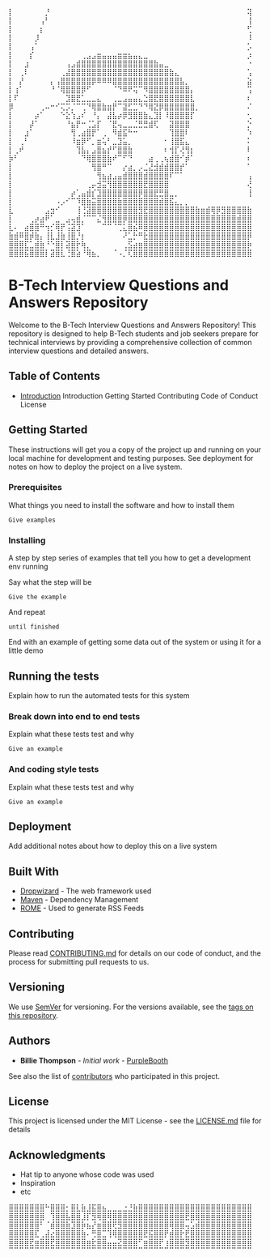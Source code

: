 


⡇⠀⠀⠀⠀⠀⠀⡘⠀⠀⠀⠀⠀⠀⠀⠀⠀⠀⠀⠀⠀⠀⠀⠀⠀⠀⠀⠀⠀⠀⠀⠀⠀⠀⠀⠀⠀⠀⠀⠀⠀⠀⠀⠀⠀⠀⢽
⡇⠀⠀⠀⠀⠀⢠⠃⠀⠀⠀⠀⠀⠀⠀⠀⠀⠀⠀⠀⠀⠀⠀⠀⠀⠀⠀⠀⠀⠀⠀⠀⠀⠀⠀⠀⠀⠀⠀⠀⠀⠀⠀⠀⠀⠀⢸
⡇⠀⠀⠀⠀⠀⡆⠀⠀⠀⠀⠀⠀⠀⠀⠀⠀⠀⠀⠀⠀⠀⠀⠀⠀⠀⠀⠀⠀⠀⠀⠀⠀⠀⠀⠀⠀⠀⠀⠀⠀⠀⠀⠀⠀⠀⢋
⡇⠀⠀⠀⠀⡸⠀⠀⠀⠀⠀⠀⠀⠀⠀⠀⠀⠀⠀⠀⠀⠀⠀⠀⠀⠀⠀⠀⠀⠀⠀⠀⠀⠀⠀⠀⠀⠀⠀⠀⠀⠀⠀⠀⠀⠀⠸
⡇⠀⠀⠀⢠⠁⠀⠀⠀⠀⠀⠀⠀⠀⠀⠀⠀⠀⠀⠀⠀⠀⠀⠀⠀⠀⠀⠀⠀⠀⠀⠀⠀⠀⠀⠀⠀⠀⠀⠀⠀⠀⠀⠀⠀⠀⡡
⡇⠀⠀⠀⡎⠀⠀⠀⠀⠀⠀⠀⠀⠀⢀⣠⣠⣶⣤⣤⣤⣶⣶⣦⣤⣄⣀⠀⠀⠀⠀⠀⠀⠀⠀⠀⠀⠀⠀⠀⠀⠀⠀⠀⠀⠀⡰
⡇⠀⠀⣰⠀⠀⠀⠀⠀⠀⠀⢠⣠⣾⣿⣿⣿⣿⣿⣿⣿⣿⣿⣿⣿⣿⣿⣿⣷⣤⣀⠀⠀⠀⠀⠀⠀⠀⠀⠀⠀⠀⠀⠀⠀⠀⠐
⡇⠀⢀⠇⠀⠀⠀⠀⠀⠀⢀⣼⣿⣿⣿⣿⣿⣿⣿⣿⣿⣿⣿⣿⣿⣿⣿⣿⣿⣿⣿⣷⣄⠀⠀⠀⠀⠀⠀⠀⠀⠀⠀⠀⠀⠀⢡
⡇⠀⡜⠀⠀⠀⠀⠀⡄⢠⣿⣿⣿⣿⣿⣿⡿⠿⠿⠿⣿⣿⣿⣿⣿⣿⣿⣿⣿⣿⣿⣿⣿⣧⡀⠀⠀⠀⠀⠀⠀⠀⠀⠀⠀⠀⣵
⡇⢰⠁⠀⠀⠀⠀⠀⠘⠈⢿⣿⣿⣿⡿⠋⠀⠀⠀⠀⠈⠙⠿⠟⢭⠉⠻⣿⣿⣿⣿⣿⣿⣿⣿⡄⠀⠀⠀⠀⠀⠀⠀⠀⠀⠀⢩
⡇⠏⠀⠀⠀⠀⠀⠀⠀⠀⠀⣹⣿⣟⣁⣀⣀⣄⠀⠀⢀⣀⣠⣤⣤⣄⣑⣿⣟⣿⣿⣿⣿⣿⣿⣇⠀⠀⠀⠀⠀⠀⠀⠀⠀⠀⠆
⡿⠀⠀⠀⠀⠀⢀⠤⠒⠊⢍⡩⡈⠉⢉⠙⢿⣿⣷⣶⡟⠉⣽⣋⣉⠙⠙⢿⣝⡿⣿⣿⣿⣿⣿⣿⡀⠀⠀⠀⠀⠀⠀⠀⠀⠀⠌
⡇⠀⠀⠀⠀⡴⠁⠀⠀⠀⠑⣕⢱⣠⠎⠀⠘⡄⠀⣼⣧⡴⡿⣻⣿⣿⣷⣄⣹⡇⠸⣿⣿⣿⣿⡏⠀⠀⠀⠀⠀⠀⠀⠀⠀⠀⢂
⡇⠀⠀⠀⡼⠁⠀⠀⠀⠀⠀⠘⣦⡟⠒⢈⣡⡏⠀⠈⣟⢤⣀⣀⣈⣛⣛⣾⢏⠀⠀⣽⣿⣿⣿⠀⠀⠀⠀⠀⠀⠀⠀⠀⠀⠀⡑
⡇⠀⠀⣰⠁⠀⠀⠀⠀⠀⠀⠀⢻⢀⣴⣿⡟⠁⢀⠀⠻⣾⣯⠓⠒⠀⠀⠀⠀⠀⠀⢹⣿⣿⠇⠀⠀⠀⠀⠀⠀⠀⠀⠀⠀⠀⠱
⡇⠀⢀⠃⠀⠀⠀⠀⠀⠀⠀⠀⠸⣶⡿⠋⡀⣶⢥⠃⣀⣹⣥⡀⠀⠀⠀⠀⠀⠀⠂⢸⣿⣯⣄⠀⠀⠀⠀⠀⠀⠀⠀⠀⠀⠀⠅
⡇⢀⠞⠀⠀⠀⠀⠀⠀⠀⠀⠀⠀⢹⣧⡄⣠⣿⣦⡞⠋⣿⣿⣷⠀⠀⠀⠀⠀⠀⠆⢺⡏⢜⢻⡆⠀⠀⠀⠀⠀⠀⠀⠀⠀⠀⠇
⡷⠃⠀⠀⠀⠀⠀⠀⠀⠀⠀⠀⠀⠀⠙⢿⣿⣿⣿⣷⠞⠉⠋⠙⠀⠀⠀⣴⢀⢀⢦⣾⣿⠊⡾⠁⠀⠀⠀⠀⠀⠀⠀⠀⠀⠀⠆
⡇⠀⠀⠀⠀⠀⠀⠀⠀⠀⠀⠀⠀⠀⠀⠀⢻⣿⠛⠉⠀⠀⡔⣴⡀⡠⣈⣜⣺⣾⣾⣿⣿⡞⠁⠀⠀⠀⠀⠀⠀⠀⠀⠀⠀⠀⠁
⡇⠀⠀⠀⠀⠀⠀⠀⠀⠀⠀⠀⠀⠀⠀⠀⠀⢻⣦⣴⣠⣤⣾⣿⣿⣿⣾⣿⣿⣿⣿⠏⠉⠁⠀⠀⠀⠀⠀⠀⠀⠀⠀⠀⠀⠀⢠
⡇⠀⠀⠀⠀⠀⠀⠀⠀⠀⠀⠀⠀⠀⠀⢀⡤⣺⣭⢻⣿⣿⣿⣿⣿⣿⣟⣿⣿⣿⣿⠀⠀⠀⠀⠀⠀⠀⠀⠀⠀⠀⠀⠀⠀⠀⢜
⡇⠀⠀⠀⠀⠀⠀⠀⠀⠀⠀⠀⡴⢁⣤⣾⡎⣹⣿⣿⣿⣿⣿⣿⣿⡿⣿⣿⣟⣛⣿⣀⡀⠀⠀⠀⠀⠀⠀⠀⠀⠀⠀⠀⠀⠀⢸
⡇⠀⠀⠀⠀⠀⠀⠀⠀⠠⡠⠊⠉⠹⣿⣷⣭⣿⣿⣿⣿⣷⣿⣿⣿⣿⣿⣿⣿⣾⣿⣯⣄⡀⡀⠀⠀⠀⠀⠀⠀⠀⠀⠀⠀⠀⠀
⣇⠀⠀⠀⠀⠀⠀⣠⣲⠊⠀⠀⠀⢸⢘⣽⣿⣿⣿⣿⣿⣿⣿⣿⣿⣻⣟⣿⣿⣿⣿⣿⣿⣿⣿⣿⣷⣶⣾⢿⡿⣻⣿⣿⣿⣿⣷
⡇⠀⠀⠀⢀⡴⣴⠟⠁⣀⠀⣠⢤⣾⡈⠉⠉⣌⢻⣿⣿⣿⡿⣿⣿⣿⣿⣿⣿⣿⣿⣿⣿⣿⣿⣿⣿⣿⣿⣿⣿⣿⣿⣿⣾⣿⣿
⣇⠄⠀⣴⣿⣿⠛⢲⡊⢿⡟⢨⣽⣹⠁⠀⠀⠀⠉⠉⠈⢉⣅⣿⣮⠿⣿⣿⣿⣿⣿⣿⣿⣿⣿⣿⣿⣿⣿⣿⣿⣿⣿⣿⣿⣿⣿
⣷⣾⠿⣿⡾⣷⡄⢸⣇⣸⣷⢸⣿⡘⡆⠀⠀⠀⠀⠀⠀⠀⠜⣁⡓⠛⣗⣿⣿⣿⣿⣿⣿⣿⣿⣿⣿⣿⣿⣿⣿⣿⣿⣿⣿⣿⡿
⣿⣿⣿⣏⣁⣾⣷⠘⠑⣿⡇⣽⣿⡗⢷⡀⠀⠀⠀⠀⠀⠀⢀⣫⣴⣶⣿⣿⣿⣿⣿⣿⣿⣿⣿⣿⣿⣿⣿⣿⣿⣿⣿⣿⣿⣿⡷
⣿⣿⣿⣯⣿⣿⣿⡇⣽⣿⣇⢘⣿⣵⠘⢿⣦⡀⠀⠀⠈⠠⡈⢏⣿⣿⣿⣿⣿⣿⣿⣿⣿⣿⣿⣿⣿⣿⣿⣿⣿⣿⣿⣿⣿⣿⣿




# B-Tech Interview Questions and Answers Repository

Welcome to the B-Tech Interview Questions and Answers Repository! This repository is designed to help B-Tech students and job seekers prepare for technical interviews by providing a comprehensive collection of common interview questions and detailed answers.

## Table of Contents

- [Introduction](java/JVM.md)
Introduction
Getting Started
Contributing
Code of Conduct
License

## Getting Started

These instructions will get you a copy of the project up and running on your local machine for development and testing purposes. See deployment for notes on how to deploy the project on a live system.

### Prerequisites

What things you need to install the software and how to install them

```
Give examples
```

### Installing

A step by step series of examples that tell you how to get a development env running

Say what the step will be

```
Give the example
```

And repeat

```
until finished
```

End with an example of getting some data out of the system or using it for a little demo

## Running the tests

Explain how to run the automated tests for this system

### Break down into end to end tests

Explain what these tests test and why

```
Give an example
```

### And coding style tests

Explain what these tests test and why

```
Give an example
```

## Deployment

Add additional notes about how to deploy this on a live system

## Built With

* [Dropwizard](http://www.dropwizard.io/1.0.2/docs/) - The web framework used
* [Maven](https://maven.apache.org/) - Dependency Management
* [ROME](https://rometools.github.io/rome/) - Used to generate RSS Feeds

## Contributing

Please read [CONTRIBUTING.md](https://gist.github.com/PurpleBooth/b24679402957c63ec426) for details on our code of conduct, and the process for submitting pull requests to us.

## Versioning

We use [SemVer](http://semver.org/) for versioning. For the versions available, see the [tags on this repository](https://github.com/your/project/tags). 

## Authors

* **Billie Thompson** - *Initial work* - [PurpleBooth](https://github.com/PurpleBooth)

See also the list of [contributors](https://github.com/your/project/contributors) who participated in this project.

## License

This project is licensed under the MIT License - see the [LICENSE.md](LICENSE.md) file for details

## Acknowledgments

* Hat tip to anyone whose code was used
* Inspiration
* etc


⣿⣿⣿⣿⣿⣿⣿⠓⣿⣿⣿⡂⣿⣇⣷⣸⣯⣿⣦⣀⣀⣀⣐⣘⣷⣿⣿⣿⣿⣿⣿⣿⣿⣿⣿⣿⣿⣿⣿⣿⣿⣿⣿⣿⣿⣿⣿
⣿⣿⣿⣿⣿⣿⣿⠀⢹⣿⣿⣧⣿⣿⣸⡏⣻⢿⣿⢿⣿⣿⣿⣿⣿⣿⣿⣿⣿⣿⣿⣿⣿⣿⣟⣿⣿⣿⣿⣿⣿⣿⣿⣿⣿⣿⣿
⣿⣿⣿⣿⣿⣿⠃⠈⣾⣿⣿⣷⣹⣿⡷⣦⡜⣶⣿⣿⢟⣻⣿⣿⣿⣿⣿⣿⣿⣿⣿⢿⣿⣿⢤⣡⣾⣿⣿⣿⣿⣿⣿⣿⣿⣿⣿
⣿⣿⣿⣿⣿⣏⢀⣼⣔⣿⣿⣿⣿⣿⣷⠄⢛⣿⣉⢹⢿⣿⣿⣿⣿⣿⣟⣯⣿⣿⡟⣾⣿⡗⣟⣿⣿⣿⣿⣿⣿⣿⣿⣿⣿⣿⣿
⣿⣿⣿⣿⣟⣶⣿⣿⣟⣿⣿⣿⣿⣿⣿⣶⣗⣿⣿⣤⣤⣝⣿⣿⣿⠋⣶⣿⣿⡟⢰⣿⣿⣿⣻⣿⣿⣿⣿⣿⣿⣿⣿⣿⣿⣿⣿
⠉⠉⠉⠉⠉⠉⠉⠉⠉⠉⠉⠉⠉⠉⠉⠉⠉⠉⠉⠉⠉⠉⠉⠉⠉⠉⠉⠉⠉⠉⠉⠉⠉⠉⠉⠉⠉⠉⠉⠉⠉⠉⠉⠉⠉⠉⠉
